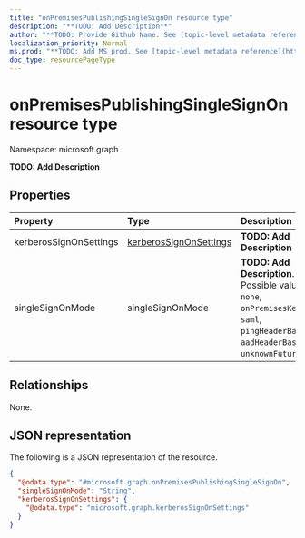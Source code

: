 ```yaml
---
title: "onPremisesPublishingSingleSignOn resource type"
description: "**TODO: Add Description**"
author: "**TODO: Provide Github Name. See [topic-level metadata reference](https://msgo.azurewebsites.net/add/document/guidelines/metadata.html#topic-level-metadata)**"
localization_priority: Normal
ms.prod: "**TODO: Add MS prod. See [topic-level metadata reference](https://msgo.azurewebsites.net/add/document/guidelines/metadata.html#topic-level-metadata)**"
doc_type: resourcePageType
---
```


# onPremisesPublishingSingleSignOn resource type

Namespace: microsoft.graph

**TODO: Add Description**

## Properties
|Property|Type|Description|
|:---|:---|:---|
|kerberosSignOnSettings|[kerberosSignOnSettings](../resources/kerberossignonsettings.md)|**TODO: Add Description**|
|singleSignOnMode|singleSignOnMode|**TODO: Add Description**. Possible values are: `none`, `onPremisesKerberos`, `saml`, `pingHeaderBased`, `aadHeaderBased`, `unknownFutureValue`.|

## Relationships
None.

## JSON representation
The following is a JSON representation of the resource.
<!-- {
  "blockType": "resource",
  "@odata.type": "microsoft.graph.onPremisesPublishingSingleSignOn"
}
-->
``` json
{
  "@odata.type": "#microsoft.graph.onPremisesPublishingSingleSignOn",
  "singleSignOnMode": "String",
  "kerberosSignOnSettings": {
    "@odata.type": "microsoft.graph.kerberosSignOnSettings"
  }
}
```

